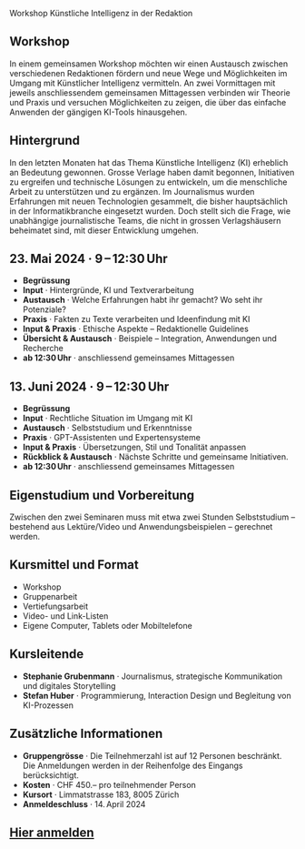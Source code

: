 Workshop
Künstliche Intelligenz in der Redaktion

## Workshop

In einem gemeinsamen Workshop möchten wir einen Austausch zwischen verschiedenen Redaktionen fördern und neue Wege und Möglichkeiten im Umgang mit Künstlicher Intelligenz vermitteln. An zwei Vormittagen mit jeweils anschliessendem gemeinsamen Mittagessen verbinden wir Theorie und Praxis und versuchen Möglichkeiten zu zeigen, die über das einfache Anwenden der gängigen KI-Tools hinausgehen.

## Hintergrund

In den letzten Monaten hat das Thema Künstliche Intelligenz (KI) erheblich an Bedeutung gewonnen. Grosse Verlage haben damit begonnen, Initiativen zu ergreifen und technische Lösungen zu entwickeln, um die menschliche Arbeit zu unterstützen und zu ergänzen. Im Journalismus wurden Erfahrungen mit neuen Technologien gesammelt, die bisher hauptsächlich in der Informatikbranche eingesetzt wurden. Doch stellt sich die Frage, wie unabhängige journalistische Teams, die nicht in grossen Verlagshäusern beheimatet sind, mit dieser Entwicklung umgehen.

## **23. Mai 2024** · 9 – 12:30 Uhr

- **Begrüssung**
- **Input** · Hintergründe, KI und Textverarbeitung
- **Austausch** · Welche Erfahrungen habt ihr gemacht? Wo seht ihr Potenziale?
- **Praxis** · Fakten zu Texte verarbeiten und Ideenfindung mit KI
- **Input & Praxis** · Ethische Aspekte – Redaktionelle Guidelines
- **Übersicht & Austausch** · Beispiele – Integration, Anwendungen und Recherche
- **ab 12:30 Uhr** · anschliessend gemeinsames Mittagessen

## **13. Juni 2024** · 9 – 12:30 Uhr

- **Begrüssung**
- **Input** · Rechtliche Situation im Umgang mit KI
- **Austausch** · Selbststudium und Erkenntnisse
- **Praxis** · GPT-Assistenten und Expertensysteme
- **Input & Praxis** · Übersetzungen, Stil und Tonalität anpassen
- **Rückblick & Austausch** · Nächste Schritte und gemeinsame Initiativen.
- **ab 12:30 Uhr** · anschliessend gemeinsames Mittagessen

## Eigenstudium und Vorbereitung

Zwischen den zwei Seminaren muss mit etwa zwei Stunden Selbststudium – bestehend aus Lektüre/Video und Anwendungsbeispielen – gerechnet werden.

## Kursmittel und Format

- Workshop
- Gruppenarbeit
- Vertiefungsarbeit
- Video- und Link-Listen
- Eigene Computer, Tablets oder Mobiltelefone

## Kursleitende

- **Stephanie Grubenmann** · Journalismus, strategische Kommunikation und digitales Storytelling
- **Stefan Huber** · Programmierung, Interaction Design und Begleitung von KI-Prozessen

## Zusätzliche Informationen

- **Gruppengrösse** · Die Teilnehmerzahl ist auf 12 Personen beschränkt. Die Anmeldungen werden in der Reihenfolge des Eingangs berücksichtigt.
- **Kosten** · CHF 450.– pro teilnehmender Person
- **Kursort** · Limmatstrasse 183, 8005 Zürich
- **Anmeldeschluss** · 14. April 2024

## [Hier anmelden](https://forms.gle/6tzmsxpeMiuu6QPY6)
